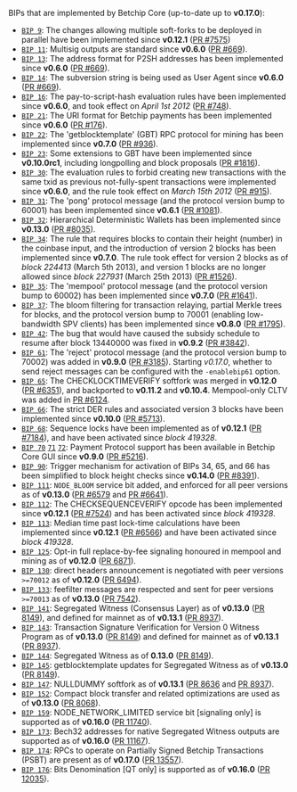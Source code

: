 BIPs that are implemented by Betchip Core (up-to-date up to **v0.17.0**):

* [`BIP 9`](https://github.com/betchip/bips/blob/master/bip-0009.mediawiki): The changes allowing multiple soft-forks to be deployed in parallel have been implemented since **v0.12.1**  ([PR #7575](https://github.com/betchip/betchip/pull/7575))
* [`BIP 11`](https://github.com/betchip/bips/blob/master/bip-0011.mediawiki): Multisig outputs are standard since **v0.6.0** ([PR #669](https://github.com/betchip/betchip/pull/669)).
* [`BIP 13`](https://github.com/betchip/bips/blob/master/bip-0013.mediawiki): The address format for P2SH addresses has been implemented since **v0.6.0** ([PR #669](https://github.com/betchip/betchip/pull/669)).
* [`BIP 14`](https://github.com/betchip/bips/blob/master/bip-0014.mediawiki): The subversion string is being used as User Agent since **v0.6.0** ([PR #669](https://github.com/betchip/betchip/pull/669)).
* [`BIP 16`](https://github.com/betchip/bips/blob/master/bip-0016.mediawiki): The pay-to-script-hash evaluation rules have been implemented since **v0.6.0**, and took effect on *April 1st 2012* ([PR #748](https://github.com/betchip/betchip/pull/748)).
* [`BIP 21`](https://github.com/betchip/bips/blob/master/bip-0021.mediawiki): The URI format for Betchip payments has been implemented since **v0.6.0** ([PR #176](https://github.com/betchip/betchip/pull/176)).
* [`BIP 22`](https://github.com/betchip/bips/blob/master/bip-0022.mediawiki): The 'getblocktemplate' (GBT) RPC protocol for mining has been implemented since **v0.7.0** ([PR #936](https://github.com/betchip/betchip/pull/936)).
* [`BIP 23`](https://github.com/betchip/bips/blob/master/bip-0023.mediawiki): Some extensions to GBT have been implemented since **v0.10.0rc1**, including longpolling and block proposals ([PR #1816](https://github.com/betchip/betchip/pull/1816)).
* [`BIP 30`](https://github.com/betchip/bips/blob/master/bip-0030.mediawiki): The evaluation rules to forbid creating new transactions with the same txid as previous not-fully-spent transactions were implemented since **v0.6.0**, and the rule took effect on *March 15th 2012* ([PR #915](https://github.com/betchip/betchip/pull/915)).
* [`BIP 31`](https://github.com/betchip/bips/blob/master/bip-0031.mediawiki): The 'pong' protocol message (and the protocol version bump to 60001) has been implemented since **v0.6.1** ([PR #1081](https://github.com/betchip/betchip/pull/1081)).
* [`BIP 32`](https://github.com/betchip/bips/blob/master/bip-0032.mediawiki): Hierarchical Deterministic Wallets has been implemented since **v0.13.0** ([PR #8035](https://github.com/betchip/betchip/pull/8035)).
* [`BIP 34`](https://github.com/betchip/bips/blob/master/bip-0034.mediawiki): The rule that requires blocks to contain their height (number) in the coinbase input, and the introduction of version 2 blocks has been implemented since **v0.7.0**. The rule took effect for version 2 blocks as of *block 224413* (March 5th 2013), and version 1 blocks are no longer allowed since *block 227931* (March 25th 2013) ([PR #1526](https://github.com/betchip/betchip/pull/1526)).
* [`BIP 35`](https://github.com/betchip/bips/blob/master/bip-0035.mediawiki): The 'mempool' protocol message (and the protocol version bump to 60002) has been implemented since **v0.7.0** ([PR #1641](https://github.com/betchip/betchip/pull/1641)).
* [`BIP 37`](https://github.com/betchip/bips/blob/master/bip-0037.mediawiki): The bloom filtering for transaction relaying, partial Merkle trees for blocks, and the protocol version bump to 70001 (enabling low-bandwidth SPV clients) has been implemented since **v0.8.0** ([PR #1795](https://github.com/betchip/betchip/pull/1795)).
* [`BIP 42`](https://github.com/betchip/bips/blob/master/bip-0042.mediawiki): The bug that would have caused the subsidy schedule to resume after block 13440000 was fixed in **v0.9.2** ([PR #3842](https://github.com/betchip/betchip/pull/3842)).
* [`BIP 61`](https://github.com/betchip/bips/blob/master/bip-0061.mediawiki): The 'reject' protocol message (and the protocol version bump to 70002) was added in **v0.9.0** ([PR #3185](https://github.com/betchip/betchip/pull/3185)). Starting *v0.17.0*, whether to send reject messages can be configured with the `-enablebip61` option.
* [`BIP 65`](https://github.com/betchip/bips/blob/master/bip-0065.mediawiki): The CHECKLOCKTIMEVERIFY softfork was merged in **v0.12.0** ([PR #6351](https://github.com/betchip/betchip/pull/6351)), and backported to **v0.11.2** and **v0.10.4**. Mempool-only CLTV was added in [PR #6124](https://github.com/betchip/betchip/pull/6124).
* [`BIP 66`](https://github.com/betchip/bips/blob/master/bip-0066.mediawiki): The strict DER rules and associated version 3 blocks have been implemented since **v0.10.0** ([PR #5713](https://github.com/betchip/betchip/pull/5713)).
* [`BIP 68`](https://github.com/betchip/bips/blob/master/bip-0068.mediawiki): Sequence locks have been implemented as of **v0.12.1**  ([PR #7184](https://github.com/betchip/betchip/pull/7184)), and have been activated since *block 419328*.
* [`BIP 70`](https://github.com/betchip/bips/blob/master/bip-0070.mediawiki) [`71`](https://github.com/betchip/bips/blob/master/bip-0071.mediawiki) [`72`](https://github.com/betchip/bips/blob/master/bip-0072.mediawiki): Payment Protocol support has been available in Betchip Core GUI since **v0.9.0** ([PR #5216](https://github.com/betchip/betchip/pull/5216)).
* [`BIP 90`](https://github.com/betchip/bips/blob/master/bip-0090.mediawiki): Trigger mechanism for activation of BIPs 34, 65, and 66 has been simplified to block height checks since **v0.14.0** ([PR #8391](https://github.com/betchip/betchip/pull/8391)).
* [`BIP 111`](https://github.com/betchip/bips/blob/master/bip-0111.mediawiki): `NODE_BLOOM` service bit added, and enforced for all peer versions as of **v0.13.0** ([PR #6579](https://github.com/betchip/betchip/pull/6579) and [PR #6641](https://github.com/betchip/betchip/pull/6641)).
* [`BIP 112`](https://github.com/betchip/bips/blob/master/bip-0112.mediawiki): The CHECKSEQUENCEVERIFY opcode has been implemented since **v0.12.1** ([PR #7524](https://github.com/betchip/betchip/pull/7524)) and has been activated since *block 419328*.
* [`BIP 113`](https://github.com/betchip/bips/blob/master/bip-0113.mediawiki): Median time past lock-time calculations have been implemented since **v0.12.1** ([PR #6566](https://github.com/betchip/betchip/pull/6566)) and have been activated since *block 419328*.
* [`BIP 125`](https://github.com/betchip/bips/blob/master/bip-0125.mediawiki): Opt-in full replace-by-fee signaling honoured in mempool and mining as of **v0.12.0** ([PR 6871](https://github.com/betchip/betchip/pull/6871)).
* [`BIP 130`](https://github.com/betchip/bips/blob/master/bip-0130.mediawiki): direct headers announcement is negotiated with peer versions `>=70012` as of **v0.12.0** ([PR 6494](https://github.com/betchip/betchip/pull/6494)).
* [`BIP 133`](https://github.com/betchip/bips/blob/master/bip-0133.mediawiki): feefilter messages are respected and sent for peer versions `>=70013` as of **v0.13.0** ([PR 7542](https://github.com/betchip/betchip/pull/7542)).
* [`BIP 141`](https://github.com/betchip/bips/blob/master/bip-0141.mediawiki): Segregated Witness (Consensus Layer) as of **v0.13.0** ([PR 8149](https://github.com/betchip/betchip/pull/8149)), and defined for mainnet as of **v0.13.1** ([PR 8937](https://github.com/betchip/betchip/pull/8937)).
* [`BIP 143`](https://github.com/betchip/bips/blob/master/bip-0143.mediawiki): Transaction Signature Verification for Version 0 Witness Program as of **v0.13.0** ([PR 8149](https://github.com/betchip/betchip/pull/8149)) and defined for mainnet as of **v0.13.1** ([PR 8937](https://github.com/betchip/betchip/pull/8937)).
* [`BIP 144`](https://github.com/betchip/bips/blob/master/bip-0144.mediawiki): Segregated Witness as of **0.13.0** ([PR 8149](https://github.com/betchip/betchip/pull/8149)).
* [`BIP 145`](https://github.com/betchip/bips/blob/master/bip-0145.mediawiki): getblocktemplate updates for Segregated Witness as of **v0.13.0** ([PR 8149](https://github.com/betchip/betchip/pull/8149)).
* [`BIP 147`](https://github.com/betchip/bips/blob/master/bip-0147.mediawiki): NULLDUMMY softfork as of **v0.13.1** ([PR 8636](https://github.com/betchip/betchip/pull/8636) and [PR 8937](https://github.com/betchip/betchip/pull/8937)).
* [`BIP 152`](https://github.com/betchip/bips/blob/master/bip-0152.mediawiki): Compact block transfer and related optimizations are used as of **v0.13.0** ([PR 8068](https://github.com/betchip/betchip/pull/8068)).
* [`BIP 159`](https://github.com/betchip/bips/blob/master/bip-0159.mediawiki): NODE_NETWORK_LIMITED service bit [signaling only] is supported as of **v0.16.0** ([PR 11740](https://github.com/betchip/betchip/pull/11740)).
* [`BIP 173`](https://github.com/betchip/bips/blob/master/bip-0173.mediawiki): Bech32 addresses for native Segregated Witness outputs are supported as of **v0.16.0** ([PR 11167](https://github.com/betchip/betchip/pull/11167)).
* [`BIP 174`](https://github.com/betchip/bips/blob/master/bip-0174.mediawiki): RPCs to operate on Partially Signed Betchip Transactions (PSBT) are present as of **v0.17.0** ([PR 13557](https://github.com/betchip/betchip/pull/13557)).
* [`BIP 176`](https://github.com/betchip/bips/blob/master/bip-0176.mediawiki): Bits Denomination [QT only] is supported as of **v0.16.0** ([PR 12035](https://github.com/betchip/betchip/pull/12035)).
